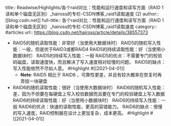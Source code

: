 title:: Readwise/Highlights/各个raid对比：性能和运行速度和读写方面（RAID 1 读和单个磁盘无区别）_haiross的专栏-CSDN博客_raid1读取速度 (2)
author:: [[blog.csdn.net]]
full-title:: 各个raid对比：性能和运行速度和读写方面（RAID 1 读和单个磁盘无区别）_haiross的专栏-CSDN博客_raid1读取速度
category:: #articles
url:: https://blog.csdn.net/haiross/article/details/38557373

- RAID5的随机读取性能：非常好（当使用大数据块时） RAID5的随机写入性能：一般，但是优于RAID3或都RAID4 RAID5的持续读取性能：好（当使用小数据块时） RAID5的持续写入性能：一般  RAID5的优点：不需要专门的校验码磁盘，读取速度快，而且解决了写入速度相对较慢的问题。  RAID5的缺点：写入性能依然不尽如人意。 #Highlight #[[2021-04-01]]
	- **Note**: RAID5 相比于 RAID6 ，可靠性更差，并且有较大概率在恢复时再弄挂一块硬盘
- RAID6的随机读取性能：很好（当使用大数据块时） RAID6的随机写入性能：差，因为不但要在每硬盘上写入校验数据而且要在专门的校验硬盘上写入数据 RAID6的持续读取性能：好（当使用小数据块时） RAID6的持续写入性能：一般  RAID6的优点：快速的读取性能，更高的容错能力。  RAID6的缺点：很慢的写入速度，RAID控制器在设计上更加复杂，成本更高。 #Highlight #[[2021-04-01]]